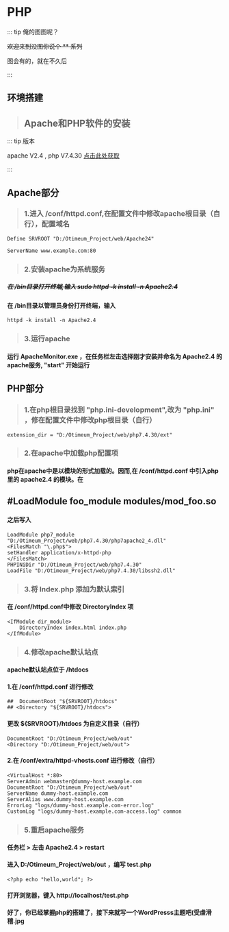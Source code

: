 # PHP

::: tip 俺的图图呢？

~~欢迎来到没图你说个 ** 系列~~

图会有的，就在不久后

:::

## 环境搭建

>## Apache和PHP软件的安装

::: tip 版本

apache V2.4 , php V7.4.30
[点击此处获取](http://pan.otoya4869.top/Pastime/PHP/package/)

:::

## Apache部分
>### 1.进入 /conf/httpd.conf,在配置文件中修改apache根目录（自行），配置域名
    Define SRVROOT "D:/Otimeum_Project/web/Apache24"

    ServerName www.example.com:80

>### 2.安装apache为系统服务
##### ~~在 /bin目录打开终端,输入 sudo httpd -k install -n Apache2.4~~
####   在 /bin目录以管理员身份打开终端，输入
    httpd -k install -n Apache2.4

>### 3.运行apache
#### 运行 ApacheMonitor.exe ，在任务栏左击选择刚才安装并命名为 Apache2.4 的apache服务, "start" 开始运行

## PHP部分
>### 1.在php根目录找到 "php.ini-development",改为 "php.ini" ，修在配置文件中修改php根目录（自行）
    extension_dir = "D:/Otimeum_Project/web/php7.4.30/ext"

>### 2.在apache中加载php配置项
#### php在apache中是以模块的形式加载的。因而,在 /conf/httpd.conf 中引入php里的 apache2.4 的模块。在
 ## #LoadModule foo_module modules/mod_foo.so  
#### 之后写入

    LoadModule php7_module "D:/Otimeum_Project/web/php7.4.30/php7apache2_4.dll"
    <FilesMatch "\.php$">
    setHandler application/x-httpd-php
    </FilesMatch>
    PHPINiDir "D:/Otimeum_Project/web/php7.4.30"
    LoadFile "D:/Otimeum_Project/web/php7.4.30/libssh2.dll"

>### 3.将 Index.php 添加为默认索引
#### 在 /conf/httpd.conf中修改 DirectoryIndex 项
    <IfModule dir_module>
        DirectoryIndex index.html index.php
    </IfModule>

>### 4.修改apache默认站点
#### apache默认站点位于 /htdocs
#### 1.在 /conf/httpd.conf 进行修改
    ##  DocumentRoot "${SRVROOT}/htdocs"
    ## <Directory "${SRVROOT}/htdocs">
#### 更改 ${SRVROOT}/htdocs 为自定义目录（自行）
    DocumentRoot "D:/Otimeum_Project/web/out"
    <Directory "D:/Otimeum_Project/web/out">
#### 2.在 /conf/extra/httpd-vhosts.conf 进行修改（自行）
    <VirtualHost *:80>
    ServerAdmin webmaster@dummy-host.example.com
    DocumentRoot "D:/Otimeum_Project/web/out"
    ServerName dummy-host.example.com
    ServerAlias www.dummy-host.example.com
    ErrorLog "logs/dummy-host.example.com-error.log"
    CustomLog "logs/dummy-host.example.com-access.log" common
</VirtualHost>


>### 5.重启apache服务
#### 任务栏 >  左击 Apache2.4 > restart
#### 进入 D:/Otimeum_Project/web/out ，编写 test.php
    <?php echo "hello,world"; ?>
#### 打开浏览器，键入 http://localhost/test.php
#### 好了，你已经掌握php的搭建了，接下来就写一个WordPresss主题吧(受虐滑稽.jpg



